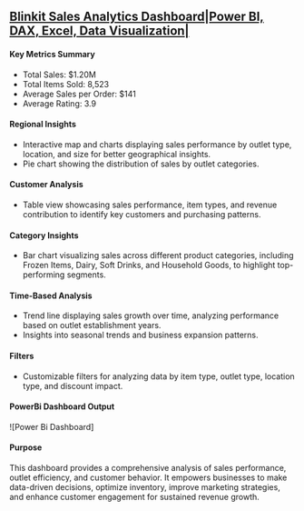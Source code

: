 ## [Blinkit Sales Analytics Dashboard|Power BI, DAX, Excel, Data Visualization|](https://app.powerbi.com/links/RwAOPzWgpu?ctid=ffa76a2b-9b62-4b16-a12c-a940b0d587e7&pbi_source=linkShare)

#### Key Metrics Summary
* Total Sales: $1.20M
* Total Items Sold: 8,523
* Average Sales per Order: $141
* Average Rating: 3.9
#### Regional Insights
* Interactive map and charts displaying sales performance by outlet type, location, and size for better geographical insights.
* Pie chart showing the distribution of sales by outlet categories.
#### Customer Analysis
* Table view showcasing sales performance, item types, and revenue contribution to identify key customers and purchasing patterns.
#### Category Insights
* Bar chart visualizing sales across different product categories, including Frozen Items, Dairy, Soft Drinks, and Household Goods, to highlight top-performing segments.
#### Time-Based Analysis
* Trend line displaying sales growth over time, analyzing performance based on outlet establishment years.
* Insights into seasonal trends and business expansion patterns.
#### Filters
* Customizable filters for analyzing data by item type, outlet type, location type, and discount impact.
#### PowerBi Dashboard Output
![Power Bi Dashboard]
#### Purpose
This dashboard provides a comprehensive analysis of sales performance, outlet efficiency, and customer behavior. It empowers businesses to make data-driven decisions, optimize inventory, improve marketing strategies, and enhance customer engagement for sustained revenue growth.
